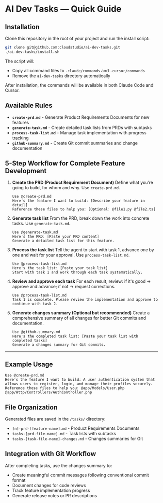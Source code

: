 # AI Dev Tasks — Quick Guide

## Installation

Clone this repository in the root of your project and run the install script:

```bash
git clone git@github.com:cloudstudio/ai-dev-tasks.git
./ai-dev-tasks/install.sh
```

The script will:
- Copy all command files to `.claude/commands` and `.cursor/commands`
- Remove the `ai-dev-tasks` directory automatically

After installation, the commands will be available in both Claude Code and Cursor.

## Available Rules

- **`create-prd.md`** - Generate Product Requirements Documents for new features
- **`generate-task.md`** - Create detailed task lists from PRDs with subtasks
- **`process-task-list.md`** - Manage task implementation with progress tracking
- **`github-summary.md`** - Create Git commit summaries and change documentation

## 5-Step Workflow for Complete Feature Development

1. **Create the PRD (Product Requirement Document)**
   Define what you're going to build, for whom and why. Use `create-prd.md`.
   ```
   Use @create-prd.md
   Here's the feature I want to build: [Describe your feature in detail]
   Reference these files to help you: [Optional: @file1.py @file2.ts]
   ```

2. **Generate task list**
   From the PRD, break down the work into concrete tasks. Use `generate-task.md`.
   ```
   Use @generate-task.md
   Here's the PRD: [Paste your PRD content]
   Generate a detailed task list for this feature.
   ```

3. **Process the task list**
   Tell the agent to start with task 1, advance one by one and wait for your approval. Use `process-task-list.md`.
   ```
   Use @process-task-list.md
   Here's the task list: [Paste your task list]
   Start with task 1 and work through each task systematically.
   ```

4. **Review and approve each task**
   For each result, review: if it's good → approve and advance; if not → request corrections.
   ```
   Use @process-task-list.md
   Task 1 is complete. Please review the implementation and approve to continue with task 2.
   ```

5. **Generate changes summary (Optional but recommended)**
   Create a comprehensive summary of all changes for better Git commits and documentation.
   ```
   Use @github-summary.md
   Here's the completed task list: [Paste your task list with completed tasks]
   Generate a changes summary for Git commits.
   ```

---

## Example Usage

```
Use @create-prd.md
Here's the feature I want to build: A user authentication system that allows users to register, login, and manage their profiles securely.
Reference these files to help you: @app/Models/User.php @app/Http/Controllers/AuthController.php
```

## File Organization

Generated files are saved in the `/tasks/` directory:
- `[n]-prd-[feature-name].md` - Product Requirements Documents
- `tasks-[prd-file-name].md` - Task lists with subtasks
- `tasks-[task-file-name]-changes.md` - Changes summaries for Git

## Integration with Git Workflow

After completing tasks, use the changes summary to:
- Create meaningful commit messages following conventional commit format
- Document changes for code reviews
- Track feature implementation progress
- Generate release notes or PR descriptions

